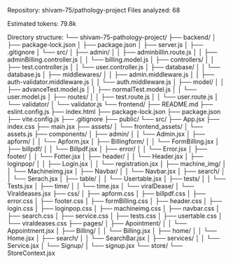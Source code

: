 Repository: shivam-75/pathology-project
Files analyzed: 68

Estimated tokens: 79.8k

Directory structure:
└── shivam-75-pathology-project/
    ├── backend/
    │   ├── package-lock.json
    │   ├── package.json
    │   ├── server.js
    │   ├── .gitignore
    │   └── src/
    │       ├── admin/
    │       │   ├── adminbillin.route.js
    │       │   ├── adminBilling.controller.js
    │       │   └── billing.model.js
    │       ├── controllers/
    │       │   ├── test.controller.js
    │       │   └── user.controller.js
    │       ├── database/
    │       │   └── database.js
    │       ├── middlewares/
    │       │   ├── admin.middleware.js
    │       │   ├── auth-validator.middleware.js
    │       │   └── auth.middleware.js
    │       ├── model/
    │       │   ├── advanceTest.model.js
    │       │   ├── normalTest.model.js
    │       │   └── user.model.js
    │       ├── routes/
    │       │   ├── test.route.js
    │       │   └── user.route.js
    │       └── validator/
    │           └── validator.js
    └── frontend/
        ├── README.md
        ├── eslint.config.js
        ├── index.html
        ├── package-lock.json
        ├── package.json
        ├── vite.config.js
        ├── .gitignore
        ├── public/
        └── src/
            ├── App.jsx
            ├── index.css
            ├── main.jsx
            ├── assets/
            │   └── frontend_assets/
            │       └── assets.js
            ├── components/
            │   ├── admin/
            │   │   └── Admin.jsx
            │   ├── apform/
            │   │   └── Apform.jsx
            │   ├── Billingform/
            │   │   └── FormBilling.jsx
            │   ├── billpdf/
            │   │   └── Billpdf.jsx
            │   ├── error/
            │   │   └── Error.jsx
            │   ├── footer/
            │   │   └── Fotter.jsx
            │   ├── header/
            │   │   └── Header.jsx
            │   ├── loginpop/
            │   │   ├── Login.jsx
            │   │   └── registration.jsx
            │   ├── machine_img/
            │   │   └── Machineimg.jsx
            │   ├── Navbar/
            │   │   └── Navbar.jsx
            │   ├── search/
            │   │   └── Serach.jsx
            │   ├── table/
            │   │   └── Usertable.jsx
            │   ├── tests/
            │   │   └── Tests.jsx
            │   ├── time/
            │   │   └── time.jsx
            │   └── viralDease/
            │       └── Viraldeases.jsx
            ├── css/
            │   ├── apform.css
            │   ├── billpdf.css
            │   ├── error.css
            │   ├── footer.css
            │   ├── formBilling.css
            │   ├── header.css
            │   ├── login.css
            │   ├── loginpop.css
            │   ├── machineimg.css
            │   ├── navbar.css
            │   ├── search.css
            │   ├── service.css
            │   ├── tests.css
            │   ├── usertable.css
            │   └── viraldeases.css
            ├── pages/
            │   ├── Apointment/
            │   │   └── Appointment.jsx
            │   ├── Billing/
            │   │   └── Billing.jsx
            │   ├── home/
            │   │   └── Home.jsx
            │   ├── search/
            │   │   └── SearchBar.jsx
            │   ├── services/
            │   │   └── Service.jsx
            │   └── Signup/
            │       └── signup.jsx
            └── store/
                └── StoreContext.jsx
